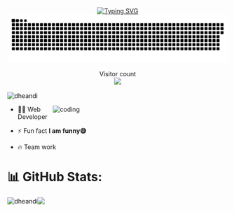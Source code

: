 <div align="center">
  <a href="https://git.io/typing-svg"><img src="https://readme-typing-svg.demolab.com?font=Fira+Code&pause=1000&width=435&lines=Hi+👋+I'm+I+Gede+Andi+Suwastika" alt="Typing SVG" /></a>
</div>
<a href=#><img src="contributions.svg"></a>
  </p>
<p align="center"> 
  Visitor count<br>
  <img src="https://profile-counter.glitch.me/dheandi/count.svg" />
</p>


<p align="left"> <img src="https://komarev.com/ghpvc/?username=dheandi&label=Profile%20views&color=0e75b6&style=flat" alt="dheandi" /> </p>

<img align="right" alt="coding" width="400" src="https://user-images.githubusercontent.com/55389276/140866485-8fb1c876-9a8f-4d6a-98dc-08c4981eaf70.gif">


- 👨‍💻  Web Developer
  
- ⚡ Fun fact **I am funny😅**
  
- 🔥 Team work


# 📊 GitHub Stats:

<p align="left">
<a href="https://github.com/dheandi">
  <img height="180em" src="https://github-readme-stats-eight-theta.vercel.app/api?username=dheandi&show_icons=true&theme=tokyonight&include_all_commits=true&count_private=true"/>
  <img align="left" src="https://github-readme-stats.vercel.app/api/top-langs/?username=dheandi&theme=react&hide_border=false&include_all_commits=false&count_private=false&layout=compact" alt="dheandi" />


</a>
</p>

